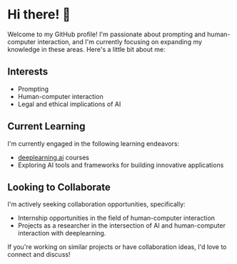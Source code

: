 # Hi there! 👋

Welcome to my GitHub profile! I'm passionate about prompting and human-computer interaction, and I'm currently focusing on expanding my knowledge in these areas. Here's a little bit about me:

## Interests
- Prompting
- Human-computer interaction
- Legal and ethical implications of AI

## Current Learning
I'm currently engaged in the following learning endeavors:
- [deeplearning.ai](https://www.deeplearning.ai) courses
- Exploring AI tools and frameworks for building innovative applications

## Looking to Collaborate
I'm actively seeking collaboration opportunities, specifically:
- Internship opportunities in the field of human-computer interaction
- Projects as a researcher in the intersection of AI and human-computer interaction with deeplearning.

If you're working on similar projects or have collaboration ideas, I'd love to connect and discuss!

